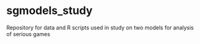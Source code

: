 # sgmodels_study
Repository for data and R scripts used in study on two models for analysis of serious games
